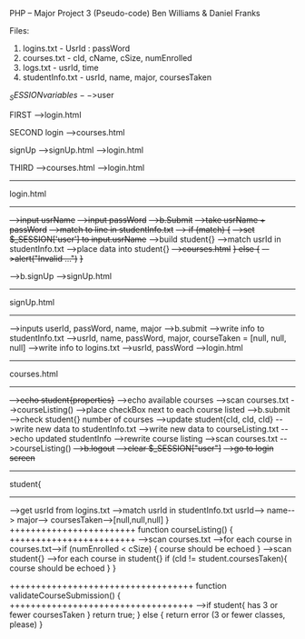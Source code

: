 PHP – Major Project 3 (Pseudo-code)
Ben Williams & Daniel Franks

Files:
1. logins.txt - UsrId : passWord
2. courses.txt - cId, cName, cSize, numEnrolled 
3. logs.txt - usrId, time
4. studentInfo.txt - usrId, name, major, coursesTaken

$_SESSION variables
-->$user


FIRST
   -->login.html

SECOND
   login
   -->courses.html

   signUp
   -->signUp.html
      -->login.html

THIRD
-->courses.html
   -->login.html

**********
login.html
**********
~~-->input usrName~~
~~-->input passWord~~
~~-->b.Submit~~
   ~~-->take usrName + passWord~~
   ~~-->match to line in studentInfo.txt~~
      ~~--> if (match) {~~
               ~~-->set $_SESSION['user'] to input.usrName~~
               -->build student{}
                  -->match usrId in studentInfo.txt
                  -->place data into student{}
               ~~-->courses.html~~
            ~~} else {~~
               ~~-->alert("Invalid ...")~~
            ~~}~~

-->b.signUp
   -->signUp.html

***********
signUp.html
***********
-->inputs userId, passWord, name, major
-->b.submit
   -->write info to studentInfo.txt
      -->usrId, name, passWord, major, courseTaken = [null, null, null]
   -->write info to logins.txt
      -->usrId, passWord
   -->login.html

************
courses.html
************
~~-->echo student{properties}~~
-->echo available courses
   -->scan courses.txt
      -->courseListing()
-->place checkBox next to each course listed
-->b.submit
   -->check student{} number of courses
      -->update student{cId, cId, cId}
      -->write new data to studentInfo.txt
      -->write new data to courseListing.txt
   -->echo updated studentInfo
   -->rewrite course listing
      -->scan courses.txt
         -->courseListing()
~~-->b.logout~~
   ~~-->clear $_SESSION["user"]~~
   ~~-->go to login screen~~

_________
student{
_________
-->get usrId from logins.txt
-->match usrId in studentInfo.txt
   usrId-->
   name-->
   major-->
   coursesTaken-->[null,null,null]
}
++++++++++++++++++++++++
function courseListing() {
++++++++++++++++++++++++
-->scan courses.txt
   -->for each course in courses.txt-->if (numEnrolled < cSize) {
                           course should be echoed
                         }
-->scan student{}
   -->for each course in student{}
                         if (cId != student.coursesTaken){
                           course should be echoed
                         }
}

+++++++++++++++++++++++++++++++++++
function validateCourseSubmission() {
+++++++++++++++++++++++++++++++++++
-->if student{ has 3 or fewer coursesTaken }
       return true;
    } else {
       return error (3 or fewer classes, please)
    }